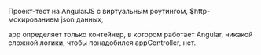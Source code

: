 Проект-тест на AngularJS
с виртуальным роутингом,
$http-мокированием json данных,

app определяет только контейнер, в котором работает Angular,
никакой сложной логики, чтобы понадобился appController, нет.